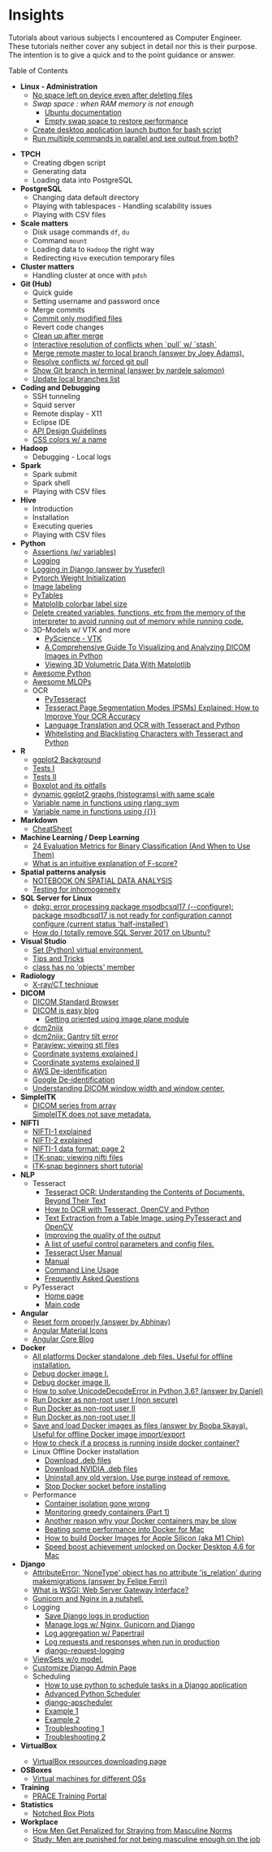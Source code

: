 # Insights
Tutorials about various subjects I encountered as Computer Engineer.
These tutorials neither cover any subject in detail nor this is their purpose. The intention is to give a quick and to the point guidance or answer.

Table of Contents
<ul>
  <li><span><b>Linux - Administration</b></span>
    <ul>
      <li>
        <a href="https://askubuntu.com/questions/749176/no-space-left-on-device-even-after-deleting-files">No space left on device even after deleting files</a>
      </li>
      <li>
        <span><i>Swap space : when RAM memory is not enough</i></span>
        <ul>
          <li>
            <a href="https://help.ubuntu.com/community/SwapFaq#What_is_swappiness_and_how_do_I_change_it.3F">Ubuntu documentation</a>
          </li>
          <li>
            <a href="https://help.ubuntu.com/community/SwapFaq#What_is_swappiness_and_how_do_I_change_it.3F">Empty swap space to restore performance</a>
          </li>
        </ul>
      </li>
      <li><a href="https://unix.stackexchange.com/questions/80822/ubuntu-unity-attach-script-to-launcher">Create desktop application launch button for bash script</a>
      </li>
      <li><a href="https://askubuntu.com/questions/710609/how-to-run-multiple-commands-in-parallel-and-see-output-from-both">Run multiple commands in parallel and see output from both?</a></li>
    </ul>
  </li>
</ul>
<ul>
  <li><span><b>TPCH</b></span>
<ul>
<li>Creating dbgen script</li>
<li>Generating data</li>
<li>Loading data into PostgreSQL</li>
</ul>
</li>
<li><span><b>PostgreSQL</b></span>
<ul>
<li>Changing data default directory</li>
<li>Playing with tablespaces - Handling scalability issues</li>
<li>Playing with CSV files</li>
</ul>
</li>
  <li><span><b>Scale matters</b></span>
<ul>
<li>Disk usage commands <code>df</code>, <code>du</code></li>
<li>Command <code>mount</code></li>
<li>Loading data to <code>Hadoop</code> the right way</li>
<li>Redirecting <code>Hive</code> execution temporary files</li>
</ul>
</li>
  <li><span><b>Cluster matters</b></span>
<ul>
<li>Handling cluster at once with <code>pdsh</code></li>
</ul>
<li><span><b>Git (Hub)</b></span>
<ul>
<li>Quick guide</li>
<li>Setting username and password once</li>
<li>Merge commits</li>
<li><a href="https://stackoverflow.com/questions/4873976/how-to-commit-only-modified-and-not-new-or-deleted-files">Commit only modified files</a></li>
<li>Revert code changes</li>
  <li><a href="https://www.fizerkhan.com/blog/posts/clean-up-your-local-branches-after-merge-and-delete-in-github#:~:text=The%20command%20git%20remote%20prune,an%20option%20%2D%2Ddry%2Drun%20">Clean up after merge</a></li>
  <li><a href="https://stackoverflow.com/questions/28195778/git-stash-apply-with-interactive-mode">Interactive resolution of conflicts when `pull` w/ `stash`</a></li>
  <li><a href="https://stackoverflow.com/questions/7200614/how-to-merge-remote-master-to-local-branch">Merge remote master to local branch (answer by Joey Adams).</a>
  </li>
  <li><a href="https://itsyndicate.org/blog/how-to-use-git-force-pull-properly/">Resolve conflicts w/ forced git pull</a>
  </li>
  <li><a href="https://askubuntu.com/questions/730754/how-do-i-show-the-git-branch-with-colours-in-bash-prompt">Show Git branch in terminal (answer by nardele salomon)</a></li>
  <li><a href="https://theshravan.net/blog/update-the-local-list-of-remote-branches-in-the-git-repository/">Update local branches list</a></li>
</ul>
<li><span><b>Coding and Debugging</b></span>
  <ul>
    <li>SSH tunneling</li>
    <li>Squid server</li>
    <li>Remote display - X11</li>
    <li>Eclipse IDE</li>
    <li><a href="https://www.swift.org/documentation/api-design-guidelines/">API Design Guidelines</a></li>
    <li><a href="http://bada55.io/">CSS colors w/ a name</a></li>
  </ul>
</li>
<li><span><b>Hadoop</b></span>
<ul>
<li>Debugging - Local logs</li>
</ul>
<li><span><b>Spark</b></span>
<ul>
<li>Spark submit</li>
<li>Spark shell</li>
<li>Playing with CSV files</li>
</ul>
</li>
<li><span><b>Hive</b></span>
<ul>
<li>Introduction</li>
<li>Installation</li>
<li>Executing queries</li>
<li>Playing with CSV files</li>
</ul>
  <li><span><b>Python</b></span>
    <ul>
      <li><a href="https://www.journaldev.com/15791/python-assert">Assertions (w/ variables)</a></li>
      <li><a href="https://realpython.com/python-logging/">Logging</a></li>
      <li><a href="https://stackoverflow.com/questions/19875789/django-gives-bad-request-400-when-debug-false">Logging in Django (answer by Yuseferi)</a></li>
      <li><a href="https://stackoverflow.com/questions/49433936/how-to-initialize-weights-in-pytorch">Pytorch Weight Initialization</a></li>
      <li><a href="https://github.com/wkentaro/labelme">Image labeling</a></li>
      <li><a href="https://www.machinelearninguru.com/deep_learning/data_preparation/hdf5/hdf5.html">PyTables</a></li>
      <li><a href="https://matplotlib.org/3.1.1/api/_as_gen/matplotlib.axes.Axes.tick_params.html">Matplolib colorbar label size</a></li>
      <li><a href="https://stackoverflow.com/questions/26545051/is-there-a-way-to-delete-created-variables-functions-etc-from-the-memory-of-th">Delete created variables, functions, etc from the memory of the interpreter to avoid running out of memory while running code.</a></li>
      <li>3D-Models w/ VTK and more
        <ul>
          <li><a href="https://pyscience.wordpress.com/">PyScience - VTK</a></li>
          <li><a href="https://hengloose.medium.com/a-comprehensive-starter-guide-to-visualizing-and-analyzing-dicom-images-in-python-7a8430fcb7ed">A Comprehensive Guide To Visualizing and Analyzing DICOM Images in Python</a></li>
          <li><a href="https://www.datacamp.com/community/tutorials/matplotlib-3d-volumetric-data">Viewing 3D Volumetric Data With Matplotlib</a></li>
        </ul>
      </li>
      <li><a href="https://github.com/vinta/awesome-python">Awesome Python</a></li>
      <li><a href="https://github.com/kelvins/awesome-mlops">Awesome MLOPs</a></li>
      <li>OCR
        <ul>
          <li><a href="https://github.com/madmaze/pytesseract">PyTesseract</a></li>
          <li><a href="https://pyimagesearch.com/2021/11/15/tesseract-page-segmentation-modes-psms-explained-how-to-improve-your-ocr-accuracy/">Tesseract Page Segmentation Modes (PSMs) Explained: How to Improve Your OCR Accuracy</a></li>
          <li><a href="https://pyimagesearch.com/2021/09/20/language-translation-and-ocr-with-tesseract-and-python/">Language Translation and OCR with Tesseract and Python</a></li>
          <li><a href="https://pyimagesearch.com/2021/09/06/whitelisting-and-blacklisting-characters-with-tesseract-and-python/">Whitelisting and Blacklisting Characters with Tesseract and Python</a></li>
        </ul>
      </li>
    </ul>
  </li>
 <li><span><b>R</b></span>
  <ul>
    <li><a href="http://felixfan.github.io/ggplot2-remove-grid-background-margin/">ggplot2 Background</a></li>
    <li><a href="https://www.r-bloggers.com/t-tests/">Tests I</a></li>
    <li><a href="https://www.r-bloggers.com/add-p-values-and-significance-levels-to-ggplots/">Tests II</a></li>
    <li><a href="https://www.data-to-viz.com/caveat/boxplot.html">Boxplot and its pitfalls</a></li>
    <li><a href="https://stackoverflow.com/questions/60438297/r-histograms-with-shared-same-x-and-y-axes/60438728?noredirect=1#comment107179917_60438728">dynamic ggplot2 graphs (histograms) with same scale</a></li>
    <li><a href="https://linogaliana.netlify.app/post/datatable/datatable-nse/">Variable name in functions using rlang::sym</a></li>
    <li><a href="https://www.tidyverse.org/blog/2020/02/glue-strings-and-tidy-eval/">Variable name in functions using {{}}</a>
    </li>
</li>
  </ul>
 </li>
 <li><span><b>Markdown</b></span>
    <ul>
      <li><a href="https://github.com/adam-p/markdown-here/wiki/Markdown-Cheatsheet">CheatSheet</a></li>
    </ul>
 </li>
 <li><span><b>Machine Learning / Deep Learning</b></span>
    <ul>
      <li><a href="https://neptune.ai/blog/evaluation-metrics-binary-classification?utm_campaign=blog-evaluation-metrics-binary-classification&utm_content=blog&utm_medium=answer&utm_source=quora">24 Evaluation Metrics for Binary Classification (And When to Use Them)</a></li>
      <li><a href="https://www.quora.com/What-is-an-intuitive-explanation-of-F-score?share=1">What is an intuitive explanation of F-score?</a></li>
    </ul>
 </li>
 <li><span><b>Spatial patterns analysis</b></span>
  <ul>
    <li><a href="https://www.seas.upenn.edu/~ese502/">NOTEBOOK ON SPATIAL DATA ANALYSIS</a>
    </li>
    <li><a href="https://blog.valdosta.edu/andersonlab/2018/05/03/point-pattern-analysis-visualizing-and-testing-for-inhomogeneity-by-dr-anderson/">Testing for inhomogeneity</a>
    </li>
  </ul>
 </li>
 <li><span><b>SQL Server for Linux</b></span>
    <ul>
      <li><a href="https://blog.csdn.net/u011641865/article/details/72317824">dpkg: error processing package msodbcsql17 (--configure):
 package msodbcsql17 is not ready for configuration
 cannot configure (current status 'half-installed')</a>
      </li>
      <li><a href="https://dba.stackexchange.com/questions/174175/how-do-i-totally-remove-sql-server-2017-on-ubuntu">How do I totally remove SQL Server 2017 on Ubuntu?</a>
      </li>
    </ul>
 </li>
 <li><span><b>Visual Studio</b></span>
  <ul>
    <li><a href="https://www.roelpeters.be/change-venv-for-python-in-vs-code/">Set (Python) virtual environment.</a></li>
    <li><a href="https://code.visualstudio.com/docs/getstarted/tips-and-tricks#vscode">Tips and Tricks</a></li>
    <li><a href="https://stackoverflow.com/questions/58255016/class-has-no-objects-member/58255140#58255140">class has no 'objects' member</a></li>
  </ul>
 </li>
<li><span><b>Radiology</b></span>
  <ul>
    <li><a href="https://www.startradiology.com/the-basics/x-rayct-technique/">X-ray/CT technique</a></li>
  </ul>
</li>

<li><span><b>DICOM</b></span>
  <ul>
    <li><a href="https://dicom.innolitics.com/ciods/ct-image">DICOM Standard Browser</a></li>
    <li><a href="https://dicomiseasy.blogspot.com/">DICOM is easy blog</a>
      <ul>
        <li><a href="https://dicomiseasy.blogspot.com/2013/06/getting-oriented-using-image-plane.html">Getting oriented using image plane module</a></li>
      </ul>
    </li>
    <li><a href="https://github.com/rordenlab/dcm2niix">dcm2niix</a></li>
    <li><a href="https://github.com/rordenlab/dcm2niix/issues/232">dcm2niix: Gantry tilt error</a></li>
    <li><a href="https://www.paraview.org/">Paraview: viewing stl files</a></li>
    <li><a href="https://www.brainvoyager.com/bv/doc/UsersGuide/CoordsAndTransforms/CoordinateSystems.html">Coordinate systems explained I</a></li>
    <li><a href="https://www.slicer.org/wiki/Coordinate_systems">Coordinate systems explained II</a></li>
    <li><a href="https://aws.amazon.com/blogs/machine-learning/de-identify-medical-images-with-the-help-of-amazon-comprehend-medical-and-amazon-rekognition/">AWS De-identification</a></li>
    <li><a href="https://cloud.google.com/healthcare/docs/how-tos/dicom-deidentify">Google De-identification</a></li>
    <li><a href="https://towardsdatascience.com/a-matter-of-grayscale-understanding-dicom-windows-1b44344d92bd">Understanding DICOM window width and window center.</a></li>
  </ul>
</li>

<li><span><b>SimpleITK</b></span>
  <ul>
    <li><a href="https://simpleitk.readthedocs.io/en/next/Examples/DicomSeriesFromArray/Documentation.html">DICOM series from array</a></li>
    <l><a href="https://github.com/SimpleITK/SimpleITK/issues/346">SimpleITK does not save metadata.</a></li>
  </ul>
 </li>

<li><span><b>NIFTI</b></span>
  <ul>
    <li><a href="https://brainder.org/2012/09/23/the-nifti-file-format/">NIFTI-1 explained</a></li>
    <li><a href="https://brainder.org/2015/04/03/the-nifti-2-file-format/">NIFTI-2 explained</a></li>
    <li><a href="https://nifti.nimh.nih.gov/nifti-1/documentation/nifti1diagrams_v2.pdf">NIFTI-1 data format: page 2</a></li>
    <li><a href="http://www.itksnap.org/pmwiki/pmwiki.php">ITK-snap: viewing nifti files</a></li>
    <li><a href="http://www.itksnap.org/pmwiki/pmwiki.php%3Fn%3DDocumentation.TutorialSectionNewVersionTwo">ITK-snap beginners short tutorial</a></li>
  </ul>
</li>

<li>
  <span><b>NLP</b></span>
  <ul>
    <li>Tesseract
      <ul>
        <li><a href="https://medium.com/geekculture/tesseract-ocr-understanding-the-contents-of-documents-beyond-their-text-a98704b7c655">Tesseract OCR: Understanding the Contents of Documents, Beyond Their Text</a></li>
        <li><a href="https://nanonets.com/blog/ocr-with-tesseract/">How to OCR with Tesseract, OpenCV and Python</a></li>
        <li><a href="https://fazlurnu.com/2020/06/23/text-extraction-from-a-table-image-using-pytesseract-and-opencv/">Text Extraction from a Table Image, using PyTesseract and OpenCV</a></li>
        <li><a href="https://tesseract-ocr.github.io/tessdoc/ImproveQuality.html">Improving the quality of the output</a></li>
        <li><a href="https://tesseract-ocr.github.io/tessdoc/tess3/ControlParams.html">A list of useful control parameters and config files.</a></li>
        <li><a href="https://tesseract-ocr.github.io/tessdoc/">Tesseract User Manual</a></li>
        <li><a href="https://github.com/tesseract-ocr/tesseract/blob/main/doc/tesseract.1.asc#config-files-and-augmenting-with-user-data">Manual</a></li>
        <li><a href="https://tesseract-ocr.github.io/tessdoc/Command-Line-Usage.html">Command Line Usage</a></li>
        <li><a href="https://tesseract-ocr.github.io/tessdoc/tess3/FAQ-Old.html">Frequently Asked Questions</a></li>
      </ul>
    </li>
    <li>PyTesseract
      <ul>
        <li><a href="https://github.com/madmaze/pytesseract">Home page</a></li>
        <li><a href="https://github.com/madmaze/pytesseract/blob/master/pytesseract/pytesseract.py">Main code</a></li>
      </ul>
    </li>
  </ul>
<li>
  <span><b>Angular</b></span>
    <ul>
      <li><a href="https://stackoverflow.com/questions/48216330/angular-5-formgroup-reset-doesnt-reset-validators">Reset form properly (answer by Abhinav)</a></li>
      <li><a href="https://material.io/resources/icons/?style=baseline">Angular Material Icons</a></li>
      <li><a href="https://blog.angular-university.io/tag/angular-core/">Angular Core Blog</a></li>
  </ul>
</li>

<li><span><b>Docker</b></span>
    <ul>
      <li><a href="https://download.docker.com/">All platforms Docker standalone .deb files. Useful for offline installation.</a></li>
      <li><a href="http://www.openwebit.com/c/how-to-debug-docker-images/">Debug docker image I.</a></li>
      <li><a href="https://medium.com/@betz.mark/ten-tips-for-debugging-docker-containers-cde4da841a1d">Debug docker image II.</li>
      <li><a href="https://stackoverflow.com/questions/51026315/how-to-solve-unicodedecodeerror-in-python-3-6/51027262#51027262">How to solve UnicodeDecodeError in Python 3.6? (answer by Daniel)</a></li>
      <li><a href="https://docs.docker.com/engine/install/linux-postinstall/#manage-docker-as-a-non-root-user">Run Docker as non-root user I (non secure)</a>
      </li>
      <li><a href="https://docs.docker.com/engine/security/rootless/">Run Docker as non-root user II</a></li>
      <li><a href="https://docs.docker.com/engine/security/rootless/">Run Docker as non-root user II</a></li>
      <li><a href="https://serverfault.com/questions/701248/downloading-docker-image-for-transfer-to-non-internet-connected-machine/718470#718470">Save and load Docker images as files (answer by Booba Skaya). Useful for offline Docker image import/export</a></li>
      <li><a href="https://stackoverflow.com/questions/23513045/how-to-check-if-a-process-is-running-inside-docker-container">How to check if a process is running inside docker container?</a></li>
      <li>Linux Offline Docker installation
        <ul>
          <li><a href="https://docs.docker.com/engine/install/ubuntu/#install-from-a-package">Download .deb files</a></li>
          <li><a href="https://gist.github.com/lamhoangtung/d19bb72a99639a762b6d935fbd080c7c">Download NVIDIA .deb files</a></li>
          <li><a href="https://docs.docker.com/engine/install/ubuntu/#uninstall-old-versions">Uninstall any old version. Use purge instead of remove.</a></li>
          <li><a href="https://github.com/moby/moby/issues/41792#issuecomment-750863884">Stop Docker socket before installing</a></li>
        </ul>
      </li>
      <li>Performance
        <ul>
          <li><a href="https://sysdig.com/blog/container-isolation-gone-wrong/">Container isolation gone wrong</a></li>
          <li><a href="https://sysdig.com/blog/monitoring-greedy-containers-part-1/">Monitoring greedy containers (Part 1)</a></li>
          <li><a href="https://medium.com/hackernoon/another-reason-why-your-docker-containers-may-be-slow-d37207dec27f">Another reason why your Docker containers may be slow</a></li>
          <li><a href="https://medium.com/homullus/beating-some-performance-into-docker-for-mac-f5d1e732032c">Beating some performance into Docker for Mac</a></li>
          <li><a href="https://jitsu.com/blog/multi-platform-docker-builds">How to build Docker Images for Apple Silicon (aka M1 Chip)</a></li>
          <li><a href="https://www.docker.com/blog/speed-boost-achievement-unlocked-on-docker-desktop-4-6-for-mac/">Speed boost achievement unlocked on Docker Desktop 4.6 for Mac</a></li>
        </ul>
      </li>
  </ul>
</li>

  <li><span><b>Django</b></span>
      <ul>
        <li><a href="https://stackoverflow.com/questions/43765732/how-to-trace-this-attributeerror-nonetype-object-has-no-attribute-is-relati">AttributeError: 'NoneType' object has no attribute 'is_relation' during makemigrations (answer by Felipe Ferri)</a></li>
        <li><a href="https://www.fullstackpython.com/wsgi-servers.html">What is WSGI: Web Server Gateway Interface?</a></li>
        <li><a href="https://build.vsupalov.com/gunicorn-and-nginx/">Gunicorn and Nginx in a nutshell.</a></li>
        <li>Logging
          <ul>
            <li><a href="https://mattsegal.dev/file-logging-django.html">Save Django logs in production</a></li>
            <li><a href="https://mattsegal.dev/django-gunicorn-nginx-logging.html">Manage logs w/ Nginx, Gunicorn and Django</a></li>
            <li><a href=https://mattsegal.dev/django-logging-papertrail.html">Log aggregation w/ Papertrail</a></li>
            <li><a href="https://scripting4ever.wordpress.com/2020/07/27/how-to-log-the-request-and-response-via-django-middleware/">Log requests and responses when run in production</a></li>
            <li><a href="https://pypi.org/project/django-request-logging/">django-request-logging</a></li>
          </ul>
        </li>
        <li><a href="https://medium.com/django-rest-framework/django-rest-framework-viewset-when-you-don-t-have-a-model-335a0490ba6f">ViewSets w/o model.</a></li>
        <li><a href="https://realpython.com/customize-django-admin-python/">Customize Django Admin Page</a></li>
        <li>Scheduling
          <ul>
            <li><a href="https://stackoverflow.com/questions/62525295/how-to-use-python-to-schedule-tasks-in-a-django-application">How to use python to schedule tasks in a Django application</a></li>
            <li><a href="https://apscheduler.readthedocs.io/en/stable/index.html">Advanced Python Scheduler</a></li>
            <li><a href="https://github.com/jcass77/django-apscheduler">django-apscheduler</a></li>
            <li><a href="https://github.com/CodeEnvironment/django-rest-framework-code/tree/master/weather">Example 1</a></li>
            <li><a href="https://github.com/bobby-didcoding/did_django_schedule_jobs">Example 2</a></li>
            <li><a href="https://stackoverflow.com/questions/37429726/overriding-appconfig-ready">Troubleshooting 1</a></li>
            <li><a href="https://stackoverflow.com/questions/59225246/how-to-use-django-appconfig-ready?noredirect=1&lq=1">Troubleshooting 2</a></li>
          </ul>
        </li>
    </ul>
  </li>

  <li><span><b>VirtualBox</b><span>
    <ul>
      <li><a href="https://download.virtualbox.org/virtualbox/6.1.28/">VirtualBox resources downloading page</a></li>
    </ul>
  </li>

  <li><span><b>OSBoxes</b></span>
    <ul>
      <li><a href="https://www.osboxes.org/">Virtual machines for different OSs</a></li>
    </ul>
  </li>
  <li><span><b>Training</b></span>
    <ul>
      <li><a href="https://training.prace-ri.eu/">PRACE Training Portal</a></li>
    </ul>
  </li>
  <li><span><b>Statistics</b></span>
    <ul>
      <li><a href="https://sites.google.com/site/davidsstatistics/davids-statistics/notched-box-plots">Notched Box Plots</a></li>
    </ul>
  </li>
  <li><span><b>Workplace</b></span>
    <ul>
    <li><a href="https://hbr.org/2018/10/how-men-get-penalized-for-straying-from-masculine-norms">How Men Get Penalized for Straying from Masculine Norms </a></li>
    <li><a href="https://www.hrdive.com/news/study-men-are-punished-for-not-being-masculine-enough-on-the-job/539200/">Study: Men are punished for not being masculine enough on the job </a></li>
    </ul>
  </li>
</ul>
